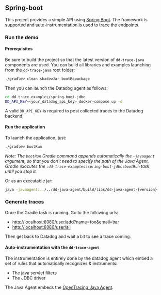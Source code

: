 ## Spring-boot 

This project provides a simple API using [Spring Boot][1]. The framework is supported and auto-instrumentation is used
to trace the endpoints.

[1]: https://projects.spring.io/spring-boot/
 
### Run the demo

#### Prerequisites

Be sure to build the project so that the latest version of ``dd-trace-java`` components are used. You can build
all libraries and examples launching from the ``dd-trace-java`` root folder:
```bash
./gradlew clean shadowJar bootRepackage
```

Then you can launch the Datadog agent as follows:
```bash
cd dd-trace-examples/spring-boot-jdbc
DD_API_KEY=<your_datadog_api_key> docker-compose up -d
```

A valid ``DD_API_KEY`` is required to post collected traces to the Datadog backend.

#### Run the application

To launch the application, just:
```bash
./gradlew bootRun
```

*Note: The ``bootRun`` Gradle command appends automatically the ``-javaagent`` argument, so that you don't need to specify
the path of the Java Agent. Gradle executes the ``:dd-trace-examples:spring-boot-jdbc:bootRun`` task until you
stop it.*

Or as an executable jar:
```bash
java -javaagent:../../dd-java-agent/build/libs/dd-java-agent-{version}.jar -jar build/libs/spring-boot-jdbc-demo.jar
```

### Generate traces

Once the Gradle task is running. Go to the following urls:

* [http://localhost:8080/user/add?name=foo&email=bar](http://localhost:8080/user/add?name=foo&email=bar)
* [http://localhost:8080/user/all](http://localhost:8080/user/all)

Then get back to Datadog and wait a bit to see a trace coming.

#### Auto-instrumentation with the `dd-trace-agent`

The instrumentation is entirely done by the datadog agent which embed a set of rules that automatically recognizes &
instruments:

- The java servlet filters
- The JDBC driver

The Java Agent embeds the [OpenTracing Java Agent](https://github.com/opentracing-contrib/java-agent).
